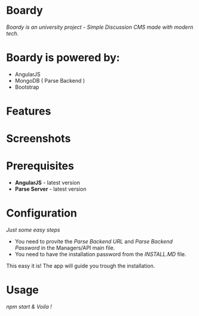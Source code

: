 # Boardy
*Boardy is an university project - Simple Discussion CMS made with modern tech.*

# Boardy is powered by:

- AngularJS
- MongoDB ( Parse Backend )
- Bootstrap

# Features

# Screenshots

# Prerequisites

-   **AngularJS** - latest version
-   **Parse Server** - latest version

# Configuration
*Just some easy steps*
-   You need to provite the *Parse Backend URL* and *Parse Backend Password* in the Managers/API main file.
-   You need to have the installation password from the *INSTALL.MD* file.

This easy it is! The app will guide you trough the installation.

# Usage

*npm start & Voila !*

